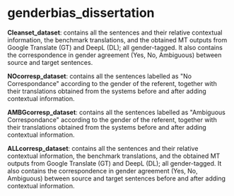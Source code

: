 # genderbias_dissertation

**Cleanset_dataset**: contains all the sentences and their relative contextual information, the benchmark translations, and the obtained MT outputs from Google Translate (GT) and DeepL (DL); all gender-tagged. It also contains the correspondence in gender agreement (Yes, No, Ambiguous) between source and target sentences.

**NOcorresp_dataset**: contains all the sentences labelled as "No Correspondance" according to the gender of the referent, together with their translations obtained from the systems before and after adding contextual information.

**AMBGcorresp_dataset**:  contains all the sentences labelled as "Ambiguous Correspondance" according to the gender of the referent, together with their translations obtained from the systems before and after adding contextual information.

**ALLcorresp_dataset**: contains all the sentences and their relative contextual information, the benchmark translations, and the obtained MT outputs from Google Translate (GT) and DeepL (DL); all gender-tagged. It also contains the correspondence in gender agreement (Yes, No, Ambiguous) between source and target sentences before and after adding contextual information.
